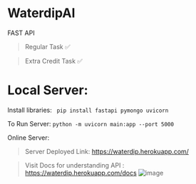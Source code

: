 # WaterdipAI

FAST API 
> Regular Task ✅

> Extra Credit Task ✅

# Local Server:
Install libraries: ``` pip install fastapi pymongo uvicorn``` 

To Run Server: ``` python -m uvicorn main:app --port 5000 ```

Online Server:
> Server Deployed Link: https://waterdip.herokuapp.com/

> Visit Docs for understanding API : https://waterdip.herokuapp.com/docs
![image](https://user-images.githubusercontent.com/75676675/202211440-ac458732-619d-4aaf-8a25-b0a1d8f97885.png)

